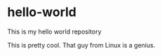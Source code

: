 # hello-world
This is my hello world repository

This is pretty cool. That guy from Linux is a genius.
